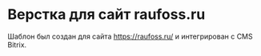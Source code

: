# Верстка для сайт raufoss.ru

Шаблон был создан для сайта https://raufoss.ru/ и интегрирован с CMS Bitrix.
